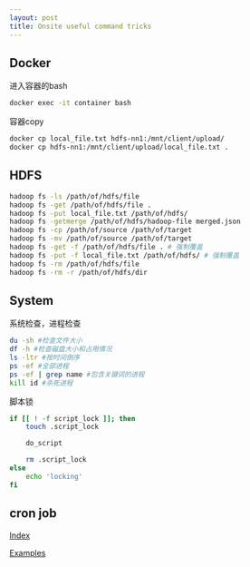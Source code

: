 ```yaml
---
layout: post
title: Onsite useful command tricks
---
```


## Docker

进入容器的bash
```bash
docker exec -it container bash
```

容器copy
```bash
docker cp local_file.txt hdfs-nn1:/mnt/client/upload/
docker cp hdfs-nn1:/mnt/client/upload/local_file.txt .
```

## HDFS
```bash
hadoop fs -ls /path/of/hdfs/file
hadoop fs -get /path/of/hdfs/file .
hadoop fs -put local_file.txt /path/of/hdfs/
hadoop fs -getmerge /path/of/hdfs/hadoop-file merged.json
hadoop fs -cp /path/of/source /path/of/target
hadoop fs -mv /path/of/source /path/of/target
hadoop fs -get -f /path/of/hdfs/file . # 强制覆盖
hadoop fs -put -f local_file.txt /path/of/hdfs/ # 强制覆盖
hadoop fs -rm /path/of/hdfs/file
hadoop fs -rm -r /path/of/hdfs/dir
```

## System

系统检查，进程检查
```bash
du -sh #检查文件大小
df -h #检查磁盘大小和占用情况
ls -ltr #按时间倒序
ps -ef #全部进程
ps -ef | grep name #包含关键词的进程
kill id #杀死进程
```

脚本锁
```bash
if [[ ! -f script_lock ]]; then
	touch .script_lock

	do_script

	rm .script_lock
else
	echo 'locking'
fi
```

## cron job
[Index](https://crontab.guru/)

[Examples](https://crontab.guru/examples.html)
